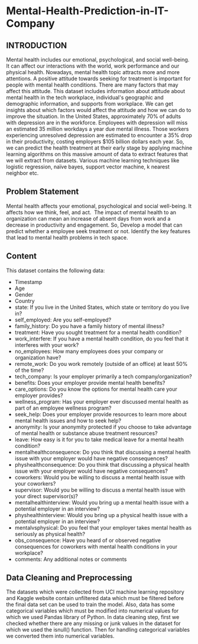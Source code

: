 # Mental-Health-Prediction-in-IT-Company

## INTRODUCTION
Mental health includes our emotional, psychological, and social well-being. It can affect our interactions with the world, work performance and our physical health. Nowadays, mental health topic attracts more and more attentions. A positive attitude towards seeking for treatment is important for people with mental health conditions. There are many factors that may affect this attitude. This dataset includes information about attitude about mental health in the tech workplace, individual's geographic and demographic information, and supports from workplace. We can get insights about which factors would affect the attitude and how we can do to improve the situation. In the United States, approximately 70% of adults with depression are in the workforce. Employees with depression will miss an estimated 35 million workdays a year due mental illness. Those workers experiencing unresolved depression are estimated to encounter a 35% drop in their productivity, costing employers $105 billion dollars each year. So, we can predict the health treatment at their early stage by applying machine learning algorithms on this massive amount of data to extract features that we will extract from datasets. Various machine learning techniques like logistic regression, naïve bayes, support vector machine, k nearest neighbor etc.


## Problem Statement 
Mental health affects your emotional, psychological and social well-being. It affects how we think, feel, and act.  The impact of mental health to an organization can mean an increase of absent days from work and a decrease in productivity and engagement. So, Develop a model that can predict whether a employee seek treatment or not. Identify the key features that lead to mental health problems in tech space.


## Content
This dataset contains the following data:

- Timestamp
- Age
- Gender
- Country
- state: If you live in the United States, which state or territory do you live in?
- self_employed: Are you self-employed?
- family_history: Do you have a family history of mental illness?
- treatment: Have you sought treatment for a mental health condition?
- work_interfere: If you have a mental health condition, do you feel that it interferes with your work?
- no_employees: How many employees does your company or organization have?
- remote_work: Do you work remotely (outside of an office) at least 50% of the time?
- tech_company: Is your employer primarily a tech company/organization?
- benefits: Does your employer provide mental health benefits?
- care_options: Do you know the options for mental health care your employer provides?
- wellness_program: Has your employer ever discussed mental health as part of an employee wellness program?
- seek_help: Does your employer provide resources to learn more about mental health issues and how to seek help?
- anonymity: Is your anonymity protected if you choose to take advantage of mental health or substance abuse treatment resources?
- leave: How easy is it for you to take medical leave for a mental health condition?
- mentalhealthconsequence: Do you think that discussing a mental health issue with your employer would have negative consequences?
- physhealthconsequence: Do you think that discussing a physical health issue with your employer would have negative consequences?
- coworkers: Would you be willing to discuss a mental health issue with your coworkers?
- supervisor: Would you be willing to discuss a mental health issue with your direct supervisor(s)?
- mentalhealthinterview: Would you bring up a mental health issue with a potential employer in an interview?
- physhealthinterview: Would you bring up a physical health issue with a potential employer in an interview?
- mentalvsphysical: Do you feel that your employer takes mental health as seriously as physical health?
- obs_consequence: Have you heard of or observed negative consequences for coworkers with mental health conditions in your workplace?
- comments: Any additional notes or comments

## Data Cleaning and Preprocessing
The datasets which were collected from UCI machine learning repository and Kaggle website contain unfiltered data which must be filtered before the final data set can be used to train the model. Also, data has some categorical variables which must be modified into numerical values for which we used Pandas library of Python. In data cleaning step, first we checked whether there are any missing or junk values in the dataset for which we used the isnull() function. Then for handling categorical variables we converted them into numerical variables.


